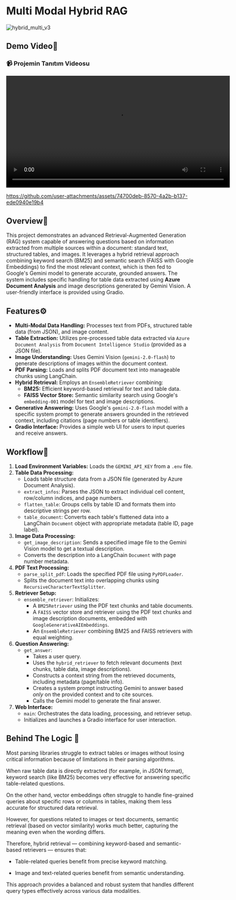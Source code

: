 # Multi Modal Hybrid RAG
![hybrid_multi_v3](https://github.com/user-attachments/assets/80c26821-085a-4554-bb70-53df62f7f516)


## Demo Video🎥

<h3>📹 Projemin Tanıtım Videosu</h3>
<video src="https://github.com/user-attachments/assets/74700deb-8570-4a2b-b137-ede0940e19b4" controls width="600">
  Tarayıcınız video öğesini desteklemiyor.
</video>


https://github.com/user-attachments/assets/74700deb-8570-4a2b-b137-ede0940e19b4




## Overview🔎

This project demonstrates an advanced Retrieval-Augmented Generation (RAG) system capable of answering questions based on information extracted from multiple sources within a document: standard text, structured tables, and images. It leverages a hybrid retrieval approach combining keyword search (BM25) and semantic search (FAISS with Google Embeddings) to find the most relevant context, which is then fed to Google's Gemini model to generate accurate, grounded answers. The system includes specific handling for table data extracted using **Azure Document Analysis** and image descriptions generated by Gemini Vision. A user-friendly interface is provided using Gradio.

## Features⚙️

*   **Multi-Modal Data Handling:** Processes text from PDFs, structured table data (from JSON), and image content.
*   **Table Extraction:** Utilizes pre-processed table data extracted via `Azure Document Analysis` from `Document Intelligence Studio` (provided as a JSON file).
*   **Image Understanding:** Uses Gemini Vision (`gemini-2.0-flash`) to generate descriptions of images within the document context.
*   **PDF Parsing:** Loads and splits PDF document text into manageable chunks using LangChain.
*   **Hybrid Retrieval:** Employs an `EnsembleRetriever` combining:
    *   **BM25:** Efficient keyword-based retrieval for text and table data.
    *   **FAISS Vector Store:** Semantic similarity search using Google's `embedding-001` model for text and image descriptions.
*   **Generative Answering:** Uses Google's `gemini-2.0-flash` model with a specific system prompt to generate answers grounded in the retrieved context, including citations (page numbers or table identifiers).
*   **Gradio Interface:** Provides a simple web UI for users to input queries and receive answers.

## Workflow🔀

1.  **Load Environment Variables:** Loads the `GEMINI_API_KEY` from a `.env` file.
2.  **Table Data Processing:**
    *   Loads table structure data from a JSON file (generated by Azure Document Analysis).
    *   `extract_infos`: Parses the JSON to extract individual cell content, row/column indices, and page numbers.
    *   `flatten_table`: Groups cells by table ID and formats them into descriptive strings per row.
    *   `table_document`: Converts each table's flattened data into a LangChain `Document` object with appropriate metadata (table ID, page label).
3.  **Image Data Processing:**
    *   `get_image_description`: Sends a specified image file to the Gemini Vision model to get a textual description.
    *   Converts the description into a LangChain `Document` with page number metadata.
4.  **PDF Text Processing:**
    *   `parse_split_pdf`: Loads the specified PDF file using `PyPDFLoader`.
    *   Splits the document text into overlapping chunks using `RecursiveCharacterTextSplitter`.
5.  **Retriever Setup:**
    *   `ensemble_retriever`: Initializes:
        *   A `BM25Retriever` using the PDF text chunks and table documents.
        *   A `FAISS` vector store and retriever using the PDF text chunks and image description documents, embedded with `GoogleGenerativeAIEmbeddings`.
        *   An `EnsembleRetriever` combining BM25 and FAISS retrievers with equal weighting.
6.  **Question Answering:**
    *   `get_answer`:
        *   Takes a user query.
        *   Uses the `hybrid_retriever` to fetch relevant documents (text chunks, table data, image descriptions).
        *   Constructs a context string from the retrieved documents, including metadata (page/table info).
        *   Creates a system prompt instructing Gemini to answer based *only* on the provided context and to cite sources.
        *   Calls the Gemini model to generate the final answer.
7.  **Web Interface:**
    *   `main`: Orchestrates the data loading, processing, and retriever setup.
    *   Initializes and launches a Gradio interface for user interaction.

## Behind The Logic 💭
Most parsing libraries struggle to extract tables or images without losing critical information because of limitations in their parsing algorithms.

When raw table data is directly extracted (for example, in JSON format), keyword search (like BM25) becomes very effective for answering specific table-related questions.

On the other hand, vector embeddings often struggle to handle fine-grained queries about specific rows or columns in tables, making them less accurate for structured data retrieval.

However, for questions related to images or text documents, semantic retrieval (based on vector similarity) works much better, capturing the meaning even when the wording differs.

Therefore, hybrid retrieval — combining keyword-based and semantic-based retrievers — ensures that:

* Table-related queries benefit from precise keyword matching.

* Image and text-related queries benefit from semantic understanding.

This approach provides a balanced and robust system that handles different query types effectively across various data modalities.
